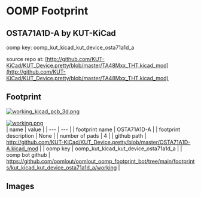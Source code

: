 # OOMP Footprint  
## OSTA71A1D-A  by KUT-KiCad  
  
oomp key: oomp_kut_kicad_kut_device_osta71a1d_a  
  
source repo at: [http://github.com/KUT-KiCad/KUT_Device.pretty/blob/master/TA48Mxx_THT.kicad_mod](http://github.com/KUT-KiCad/KUT_Device.pretty/blob/master/TA48Mxx_THT.kicad_mod)  
## Footprint  
  
[![working_kicad_pcb_3d.png](working_kicad_pcb_3d_600.png)](working_kicad_pcb_3d.png)  
  
[![working.png](working_600.png)](working.png)  
| name | value | 
| --- | --- | 
| footprint name | OSTA71A1D-A | 
| footprint description | None | 
| number of pads | 4 | 
| github path | http://github.com/KUT-KiCad/KUT_Device.pretty/blob/master/OSTA71A1D-A.kicad_mod | 
| oomp key | oomp_kut_kicad_kut_device_osta71a1d_a | 
| oomp bot github | https://github.com/oomlout/oomlout_oomp_footprint_bot/tree/main/footprints/kut_kicad_kut_device_osta71a1d_a/working | 
## Images  
